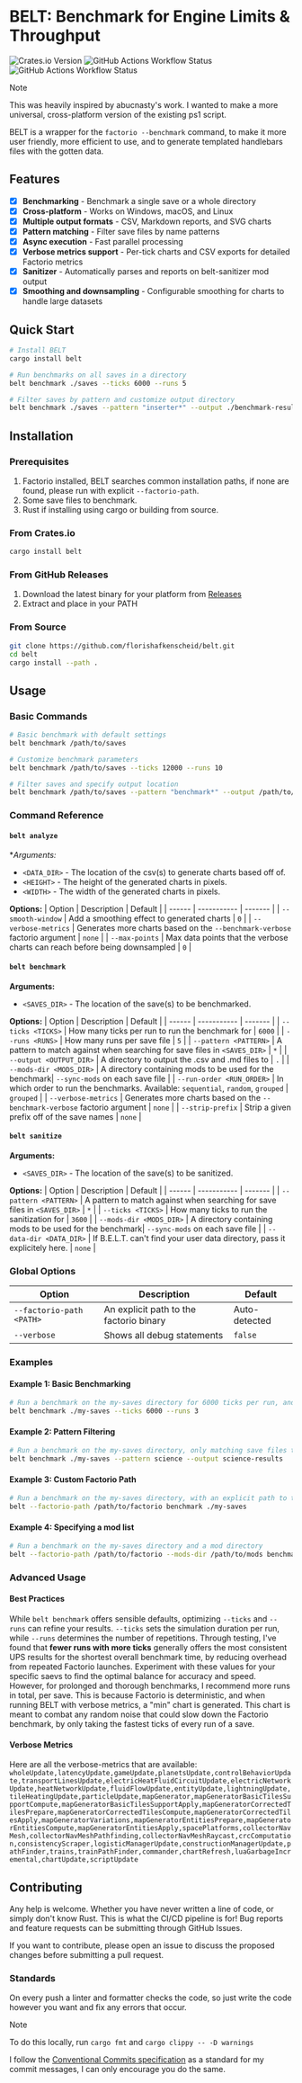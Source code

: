 # BELT: Benchmark for Engine Limits & Throughput
![Crates.io Version](https://img.shields.io/crates/v/belt?color=rgb(215%2C127%2C0))
![GitHub Actions Workflow Status](https://img.shields.io/github/actions/workflow/status/florishafkenscheid/belt/ci.yml?label=master)
![GitHub Actions Workflow Status](https://img.shields.io/github/actions/workflow/status/florishafkenscheid/belt/release.yml?label=release)

> [!NOTE]
> This was heavily inspired by abucnasty's work.
> I wanted to make a more universal, cross-platform version of the existing ps1 script.

BELT is a wrapper for the `factorio --benchmark` command, to make it more user friendly, more efficient to use, and to generate templated handlebars files with the gotten data.

## Features
- [x] **Benchmarking** - Benchmark a single save or a whole directory
- [x] **Cross-platform** - Works on Windows, macOS, and Linux
- [x] **Multiple output formats** - CSV, Markdown reports, and SVG charts
- [x] **Pattern matching** - Filter save files by name patterns
- [x] **Async execution** - Fast parallel processing
- [x] **Verbose metrics support** - Per-tick charts and CSV exports for detailed Factorio metrics
- [x] **Sanitizer** - Automatically parses and reports on belt-sanitizer mod output
- [x] **Smoothing and downsampling** - Configurable smoothing for charts to handle large datasets

## Quick Start
```bash
# Install BELT
cargo install belt

# Run benchmarks on all saves in a directory
belt benchmark ./saves --ticks 6000 --runs 5

# Filter saves by pattern and customize output directory
belt benchmark ./saves --pattern "inserter*" --output ./benchmark-results
```

## Installation

### Prerequisites
1. Factorio installed, BELT searches common installation paths, if none are found, please run with explicit `--factorio-path`.
2. Some save files to benchmark.
3. Rust if installing using cargo or building from source.

### From Crates.io
```bash
cargo install belt
```

### From GitHub Releases
1. Download the latest binary for your platform from [Releases](https://github.com/florishafkenscheid/belt/releases)
2. Extract and place in your PATH

### From Source
```bash
git clone https://github.com/florishafkenscheid/belt.git
cd belt
cargo install --path .
```

## Usage

### Basic Commands

```bash
# Basic benchmark with default settings
belt benchmark /path/to/saves

# Customize benchmark parameters
belt benchmark /path/to/saves --ticks 12000 --runs 10

# Filter saves and specify output location
belt benchmark /path/to/saves --pattern "benchmark*" --output /path/to/output/dir
```

### Command Reference
#### `belt analyze`
**Arguments:*
- `<DATA_DIR>` - The location of the csv(s) to generate charts based off of.
- `<HEIGHT>` - The height of the generated charts in pixels.
- `<WIDTH>` - The width of the generated charts in pixels.

**Options:**
| Option | Description | Default |
| ------ | ----------- | ------- |
| `--smooth-window` | Add a smoothing effect to generated charts | `0` |
| `--verbose-metrics` | Generates more charts based on the `--benchmark-verbose` factorio argument | `none` |
| `--max-points` | Max data points that the verbose charts can reach before being downsampled | `0` |

#### `belt benchmark`
**Arguments:**
- `<SAVES_DIR>` - The location of the save(s) to be benchmarked.

**Options:**
| Option | Description | Default |
| ------ | ----------- | ------- |
| `--ticks <TICKS>` | How many ticks per run to run the benchmark for | `6000` |
| `--runs <RUNS>` | How many runs per save file | `5` |
| `--pattern <PATTERN>` | A pattern to match against when searching for save files in `<SAVES_DIR>` | `*` |
| `--output <OUTPUT_DIR>` | A directory to output the .csv and .md files to | `.` |
| `--mods-dir <MODS_DIR>` | A directory containing mods to be used for the benchmark| `--sync-mods` on each save file |
| `--run-order <RUN_ORDER>` | In which order to run the benchmarks. Available: `sequential`, `random`, `grouped` | `grouped` |
| `--verbose-metrics` | Generates more charts based on the `--benchmark-verbose` factorio argument | `none` |
| `--strip-prefix` | Strip a given prefix off of the save names | `none` |

#### `belt sanitize`
**Arguments:**
- `<SAVES_DIR>` - The location of the save(s) to be sanitized.

**Options:**
| Option | Description | Default |
| ------ | ----------- | ------- |
| `--pattern <PATTERN>` | A pattern to match against when searching for save files in `<SAVES_DIR>` | `*` |
| `--ticks <TICKS>` | How many ticks to run the sanitization for | `3600` |
| `--mods-dir <MODS_DIR>` | A directory containing mods to be used for the benchmark| `--sync-mods` on each save file |
| `--data-dir <DATA_DIR>` | If B.E.L.T. can't find your user data directory, pass it explicitely here. | `none` |

### Global Options
| Option | Description | Default |
| ------ | ----------- | ------- |
| `--factorio-path <PATH>` | An explicit path to the factorio binary | Auto-detected |
| `--verbose` | Shows all debug statements | `false` |

### Examples
#### Example 1: Basic Benchmarking
```bash
# Run a benchmark on the my-saves directory for 6000 ticks per run, and running each save file 3 times.
belt benchmark ./my-saves --ticks 6000 --runs 3
```

#### Example 2: Pattern Filtering
```bash
# Run a benchmark on the my-saves directory, only matching save files that start with "science" and outputting it to science-results/results.{csv,md}
belt benchmark ./my-saves --pattern science --output science-results
```

#### Example 3: Custom Factorio Path
```bash
# Run a benchmark on the my-saves directory, with an explicit path to the factorio binary
belt --factorio-path /path/to/factorio benchmark ./my-saves
```

#### Example 4: Specifying a mod list
```bash
# Run a benchmark on the my-saves directory and a mod directory
belt --factorio-path /path/to/factorio --mods-dir /path/to/mods benchmark ./my-saves
```

### Advanced Usage
#### Best Practices
While `belt benchmark` offers sensible defaults, optimizing `--ticks` and `--runs` can refine your results. `--ticks` sets the simulation duration per run, while `--runs` determines the number of repetitions. Through testing, I've found that **fewer runs with more ticks** generally offers the most consistent UPS results for the shortest overall benchmark time, by reducing overhead from repeated Factorio launches. Experiment with these values for your specific saevs to find the optimal balance for accuracy and speed.
However, for prolonged and thorough benchmarks, I recommend more runs in total, per save. This is because Factorio is deterministic, and when running BELT with verbose metrics, a "min" chart is generated. This chart is meant to combat any random noise that could slow down the Factorio benchmark, by only taking the fastest ticks of every run of a save.

#### Verbose Metrics
Here are all the verbose-metrics that are available:
`wholeUpdate,latencyUpdate,gameUpdate,planetsUpdate,controlBehaviorUpdate,transportLinesUpdate,electricHeatFluidCircuitUpdate,electricNetworkUpdate,heatNetworkUpdate,fluidFlowUpdate,entityUpdate,lightningUpdate,tileHeatingUpdate,particleUpdate,mapGenerator,mapGeneratorBasicTilesSupportCompute,mapGeneratorBasicTilesSupportApply,mapGeneratorCorrectedTilesPrepare,mapGeneratorCorrectedTilesCompute,mapGeneratorCorrectedTilesApply,mapGeneratorVariations,mapGeneratorEntitiesPrepare,mapGeneratorEntitiesCompute,mapGeneratorEntitiesApply,spacePlatforms,collectorNavMesh,collectorNavMeshPathfinding,collectorNavMeshRaycast,crcComputation,consistencyScraper,logisticManagerUpdate,constructionManagerUpdate,pathFinder,trains,trainPathFinder,commander,chartRefresh,luaGarbageIncremental,chartUpdate,scriptUpdate`

## Contributing
Any help is welcome. Whether you have never written a line of code, or simply don't know Rust. This is what the CI/CD pipeline is for!
Bug reports and feature requests can be submitting through GitHub Issues.

If you want to contribute, please open an issue to discuss the proposed changes before submitting a pull request.

### Standards
On every push a linter and formatter checks the code, so just write the code however you want and fix any errors that occur.
> [!NOTE]
> To do this locally, run `cargo fmt` and `cargo clippy -- -D warnings`

I follow the [Conventional Commits specification](https://www.conventionalcommits.org/) as a standard for my commit messages, I can only encourage you do the same.
